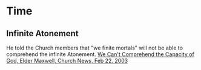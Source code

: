 # Time

## Infinite Atonement
He told the Church members that "we finite mortals" will not be able to comprehend the infinite Atonement. [We Can't Comprehend the Capacity of God,
Elder Maxwell, Church News, Feb 22. 2003](http://www.ldschurchnewsarchive.com/articles/43266/We-cant-comprehend-the-capacity-of-God.html)
